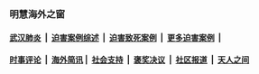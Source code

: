 
### 明慧海外之窗

####  [武汉肺炎](indexes/365.md?t=06012201) &nbsp;|&nbsp;  [迫害案例综述](indexes/328.md?t=06012201) &nbsp;|&nbsp; [迫害致死案例](indexes/277.md?t=06012201)  &nbsp;|&nbsp; [更多迫害案例](indexes/81.md?t=06012201)  &nbsp;|&nbsp; 
####  [时事评论](indexes/19.md?t=06012201) &nbsp;|&nbsp; [海外简讯](indexes/245.md?t=06012201)&nbsp;|&nbsp;  [社会支持](indexes/140.md?t=06012201) &nbsp;|&nbsp; [褒奖决议](indexes/282.md?t=06012201) &nbsp;|&nbsp; [社区报道](indexes/91.md?t=06012201)  &nbsp;|&nbsp; [天人之间](indexes/78.md?t=06012201) 

